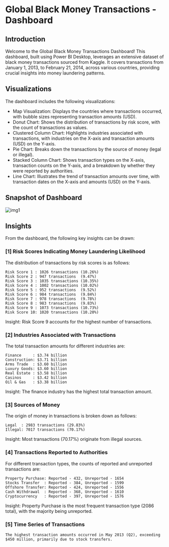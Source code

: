 # Global Black Money Transactions - Dashboard

## Introduction

Welcome to the Global Black Money Transactions Dashboard! This dashboard, built using Power BI Desktop, leverages an extensive dataset of black money transactions sourced from Kaggle. It covers transactions from January 1, 2013, to February 21, 2014, across various countries, providing crucial insights into money laundering patterns. 

## Visualizations

The dashboard includes the following visualizations:

-  Map Visualization: Displays the countries where transactions occurred, with bubble sizes representing transaction amounts (USD).
-  Donut Chart: Shows the distribution of transactions by risk score, with the count of transactions as values.
-  Clustered Column Chart: Highlights industries associated with transactions, with industries on the X-axis and transaction amounts (USD) on the Y-axis.
-  Pie Chart: Breaks down the transactions by the source of money (legal or illegal).
-  Stacked Column Chart: Shows transaction types on the X-axis, transaction counts on the Y-axis, and a breakdown by whether they were reported by authorities.
-  Line Chart: Illustrates the trend of transaction amounts over time, with transaction dates on the X-axis and amounts (USD) on the Y-axis.

## Snapshot of Dashboard 

![img1](https://github.com/user-attachments/assets/0ce35105-299d-4c8b-9b1a-41704747a346)


## Insights

From the dashboard, the following key insights can be drawn:

### [1] Risk Scores Indicating Money Laundering Likelihood

The distribution of transactions by risk scores is as follows:

	Risk Score 1 : 1026 transactions (10.26%)
	Risk Score 2 : 947 transactions  (9.47%)
	Risk Score 3 : 1035 transactions (10.35%)
	Risk Score 4 : 1002 transactions (10.02%)
	Risk Score 5 : 952 transactions  (9.52%)
	Risk Score 6 : 984 transactions  (9.84%)
	Risk Score 7 : 978 transactions  (9.78%)
	Risk Score 8 : 983 transactions  (9.83%)
	Risk Score 9 : 1073 transactions (10.73%)
	Risk Score 10: 1020 transactions (10.20%)
	
Insight: Risk Score 9 accounts for the highest number of transactions.

### [2] Industries Associated with Transactions

The total transaction amounts for different industries are:

	Finance     : $3.74 billion
	Construction: $3.71 billion
	Arms Trade  : $3.60 billion
	Luxury Goods: $3.60 billion
	Real Estate : $3.58 billion
	Casinos     : $3.42 billion
	Oil & Gas   : $3.38 billion

Insight: The finance industry has the highest total transaction amount.
	
### [3] Sources of Money

The origin of money in transactions is broken down as follows:

	Legal  : 2983 transactions (29.83%)
	Illegal: 7017 transactions (70.17%)

Insight: Most transactions (70.17%) originate from illegal sources.

### [4] Transactions Reported to Authorities

For different transaction types, the counts of reported and unreported transactions are:

	Property Purchase: Reported - 432, Unreported - 1654
	Stocks Transfer  : Reported - 384, Unreported - 1599
	Offshore Transfer: Reported - 424, Unreported - 1556
	Cash Withdrawal  : Reported - 368, Unreported - 1610
	Cryptocurrency   : Reported - 397, Unreported - 1576

Insight: Property Purchase is the most frequent transaction type (2086 total), with the majority being unreported.

### [5] Time Series of Transactions

	The highest transaction amounts occurred in May 2013 (Q2), exceeding $450 million, primarily due to stock transfers.


